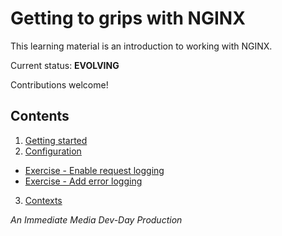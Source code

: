 # Getting to grips with NGINX

This learning material is an introduction to working with NGINX.

Current status: **EVOLVING**

Contributions welcome!

## Contents

1. [Getting started](/md/getting-started.md)
2. [Configuration](/md/config-files.md)
 - [Exercise - Enable request logging](/md/exercise-enable-request-logging.md)
 - [Exercise - Add error logging](/md/exercise-add-error-logging.md)
3. [Contexts](/md/contexts.md)


_An Immediate Media Dev-Day Production_
